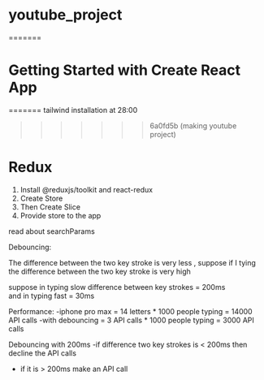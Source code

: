 
# youtube_project
=======
# Getting Started with Create React App
=======
tailwind installation at 28:00
>>>>>>> 6a0fd5b (making youtube project)

# Redux
 1) Install @reduxjs/toolkit and react-redux 
 1) Create Store
 2) Then Create Slice
 3) Provide store to the app

read about searchParams

Debouncing: 

The difference between the two key stroke is very less , suppose if I tying the difference between the two key stroke is very high 

suppose in typing slow difference between key strokes = 200ms  
and in typing fast = 30ms

Performance: 
    -iphone pro max = 14 letters * 1000 people typing = 14000 API calls
    -with debouncing = 3 API calls * 1000 people typing = 3000 API calls

Debouncing with 200ms 
 -if difference two key strokes is  < 200ms then decline the API calls
 - if it is > 200ms make an API call

